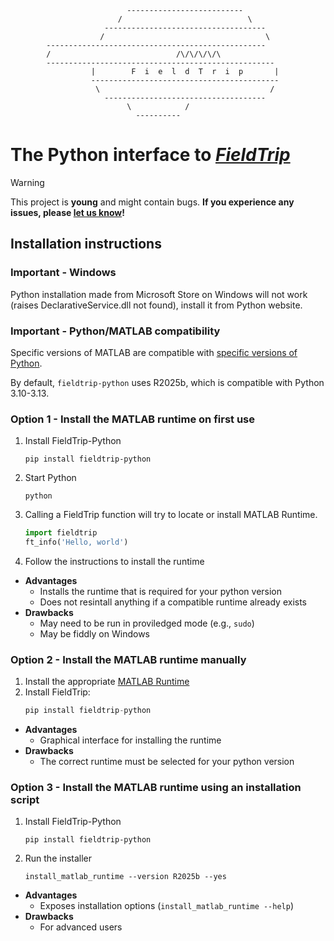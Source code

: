 ```
                          --------------------------
                        /                            \
                     ------------------------------------
                    /                                    \
        -------------------------------------------------
        /                            /\/\/\/\/\ 
        ---------------------------------------------------
                  |        F  i  e  l  d  T  r  i  p       |
                  ------------------------------------------
                   \                                      /
                     ------------------------------------
                          \            /
                            ----------
```

# The Python interface to _[FieldTrip](https://www.fieldtriptoolbox.org)_
<!-- ![PyPI - Python Version](https://img.shields.io/pypi/pyversions/fieldtrip-python)
![PyPI - License](https://img.shields.io/pypi/l/fieldtrip-python)
![PyPI - Version](https://img.shields.io/pypi/v/fieldtrip-python)
![GitHub Actions Workflow Status](https://img.shields.io/github/actions/workflow/status/fieldtrip/fieldtrip-python/.github%2Fworkflows%2Frun_unit_tests.yml) -->

> [!WARNING]
> This project is **young** and might contain bugs.
> **If you experience any issues, please [let us know](https://github.com/fieldtrip/fieldtrip-python/issues)!**

## Installation instructions

### Important - Windows

Python installation made from Microsoft Store on Windows will not work
(raises DeclarativeService.dll not found), install it from Python website.

### Important - Python/MATLAB compatibility

Specific versions of MATLAB are compatible with
[specific versions of Python](https://uk.mathworks.com/support/requirements/python-compatibility.html).

By default, `fieldtrip-python` uses R2025b, which is compatible with Python 3.10-3.13. 

### Option 1 - Install the MATLAB runtime on first use

1. Install FieldTrip-Python
   ```shell
   pip install fieldtrip-python
   ```
2. Start Python 
   ```shell
   python
   ```
3. Calling a FieldTrip function will try to locate or install MATLAB Runtime. 
   ```python 
   import fieldtrip
   ft_info('Hello, world')
   ``` 
4. Follow the instructions to install the runtime

- **Advantages**
  - Installs the runtime that is required for your python version
  - Does not resintall anything if a compatible runtime already exists
- **Drawbacks**
  - May need to be run in proviledged mode (e.g., `sudo`)
  - May be fiddly on Windows

### Option 2 - Install the MATLAB runtime manually

1. Install the appropriate [MATLAB Runtime](https://uk.mathworks.com/products/compiler/matlab-runtime.html)
2. Install FieldTrip:
   ```python
   pip install fieldtrip-python
   ```

- **Advantages**
  - Graphical interface for installing the runtime
- **Drawbacks**
  - The correct runtime must be selected for your python version

### Option 3 - Install the MATLAB runtime using an installation script

1. Install FieldTrip-Python
   ```shell
   pip install fieldtrip-python
   ```
2. Run the installer
   ```shell
   install_matlab_runtime --version R2025b --yes
   ```

- **Advantages**
  - Exposes installation options (`install_matlab_runtime --help`)
- **Drawbacks**
  - For advanced users

